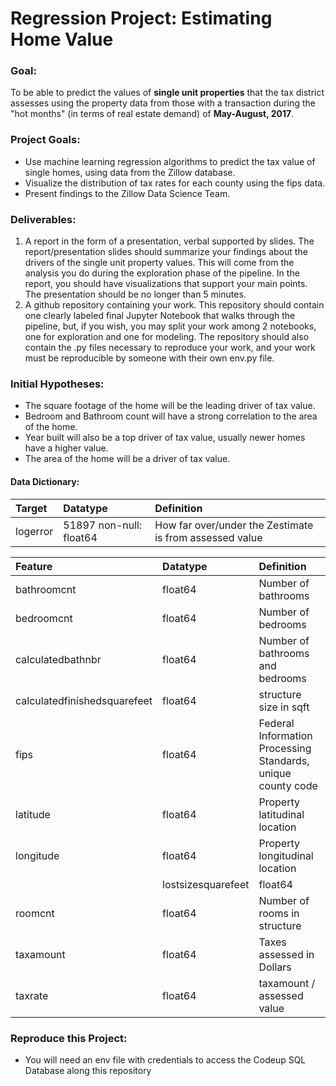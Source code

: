 # Regression Project: Estimating Home Value

### Goal:
To be able to predict the values of **single unit properties** that the tax district assesses using the property data from those with a transaction during the "hot months" (in terms of real estate demand) of **May-August, 2017**.

### Project Goals:
- Use machine learning regression algorithms to predict the tax value of single homes, using data from the Zillow database.
- Visualize the distribution of tax rates for each county using the fips data.
- Present findings to the Zillow Data Science Team.

### Deliverables:
1. A report in the form of a presentation, verbal supported by slides.
    The report/presentation slides should summarize your findings about the drivers of the single unit property values. This will come from the analysis you do during the exploration phase of the pipeline. In the report, you should have visualizations that support your main points.
    The presentation should be no longer than 5 minutes.
2. A github repository containing your work.
    This repository should contain one clearly labeled final Jupyter Notebook that walks through the pipeline, but, if you wish, you may split your work among 2 notebooks, one for exploration and one for modeling. The repository should also contain the .py files necessary to reproduce your work, and your work must be reproducible by someone with their own env.py file.

### Initial Hypotheses:
- The square footage of the home will be the leading driver of tax value.
- Bedroom and Bathroom count will have a strong correlation to the area of the home.
- Year built will also be a top driver of tax value, usually newer homes have a higher value.
- The area of the home will be a driver of tax value.

#### Data Dictionary:

|Target|Datatype|Definition|
|:-------|:-------|:----------|
|logerror|51897 non-null: float64|How far over/under the Zestimate is from assessed value|

|Feature|Datatype|Definition|
|:-------|:-------|:----------|
|bathroomcnt|float64|Number of bathrooms|
|bedroomcnt|float64|Number of bedrooms|
|calculatedbathnbr|float64|Number of bathrooms and bedrooms|
|calculatedfinishedsquarefeet|float64|structure size in sqft|
|fips|float64|Federal Information Processing Standards, unique county code|
|latitude|float64|Property latitudinal location|
|longitude|float64|Property longitudinal location|
||lostsizesquarefeet|float64|Size of entire property in sqft|
|roomcnt|float64|Number of rooms in structure|
|taxamount|float64|Taxes assessed in Dollars|
|taxrate|float64|taxamount / assessed value|

### Reproduce this Project:
- You will need an env file with credentials to access the Codeup SQL Database along this repository



